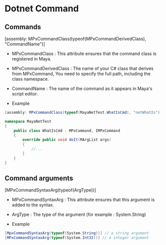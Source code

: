 # Dotnet Command

## Commands

[assembly: MPxCommandClass(typeof(MPxCommandDerivedClass), "CommandName")]

+ MPxCommandClass : This attribute ensures that the command class is registered in Maya.

+ MPxCommandDerivedClass : The name of your C# class that derives from MPxCommand, You need to specify the full path, including the class namespace.

+ CommandName : The name of the command as it appears in Maya's script editor.

+ Example

```csharp
[assembly: MPxCommandClass(typeof(MayaNetTest.WhatIsCmd), "netWhatIs")]

namespace MayaNetTest
{
    public class WhatIsCmd : MPxCommand, IMPxCommand
    {
        override public void doIt(MArgList args)
        {
            //...
        }
    }
}
```

## Command arguments

[MPxCommandSyntaxArg(typeof(ArgType))]

+ MPxCommandSyntaxArg : This attribute ensures that this argument is added to the syntax.

+ ArgType : The type of the argument (for example : System.String)

+ Example

```csharp
[MpxCommandSyntaxArg(typeof(System.String))] // a string argument
[MPxCommandSyntaxArg(typeof(System.Int32))] // a integer argument
```